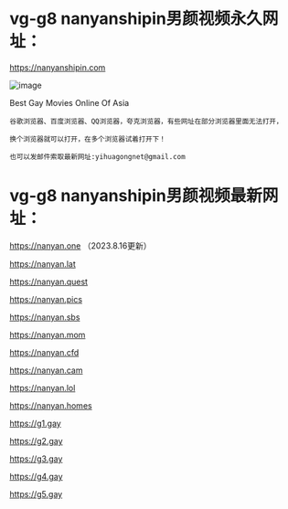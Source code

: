 # vg-g8 nanyanshipin男颜视频永久网址：

https://nanyanshipin.com

![image](https://github.com/yihuagongnet/vg-g8/assets/141849781/d5eba6e0-50fe-4776-9934-943280400928)

Best Gay Movies Online Of Asia

```
谷歌浏览器、百度浏览器、QQ浏览器，夸克浏览器，有些网址在部分浏览器里面无法打开，

换个浏览器就可以打开，在多个浏览器试着打开下！

也可以发邮件索取最新网址:yihuagongnet@gmail.com
```
# vg-g8 nanyanshipin男颜视频最新网址：

https://nanyan.one （2023.8.16更新）

https://nanyan.lat

https://nanyan.quest

https://nanyan.pics

https://nanyan.sbs

https://nanyan.mom

https://nanyan.cfd

https://nanyan.cam

https://nanyan.lol

https://nanyan.homes

https://g1.gay

https://g2.gay

https://g3.gay

https://g4.gay

https://g5.gay



